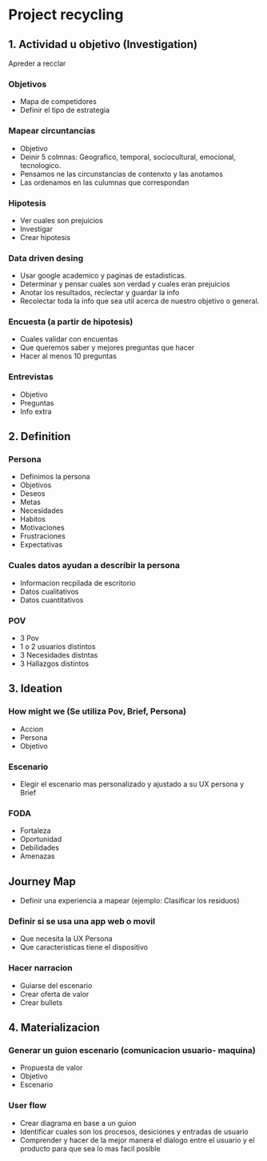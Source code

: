 # Project recycling

## 1. Actividad u objetivo (Investigation)
Apreder a recclar

### Objetivos
- Mapa de competidores
- Definir el tipo de estrategia

### Mapear circuntancias 
- Objetivo
- Deinir 5 colmnas: Geografico, temporal, sociocultural, emocional, tecnologico.
- Pensamos ne las circunstancias de contenxto y las anotamos
- Las ordenamos en las culumnas que correspondan

### Hipotesis
- Ver cuales son prejuicios 
- Investigar
- Crear hipotesis

### Data driven desing
- Usar google academico y paginas de estadisticas.
- Determinar y pensar cuales son verdad y cuales eran prejuicios 
- Anotar los resultados, reclectar y guardar la info 
- Recolectar toda la info que sea util acerca de nuestro objetivo o general.

### Encuesta (a partir de hipotesis)
- Cuales validar con encuentas 
- Que queremos saber y mejores preguntas que hacer
- Hacer al menos 10 preguntas 

### Entrevistas 
- Objetivo 
- Preguntas 
- Info extra

## 2. Definition

### Persona
- Definimos la persona 
- Objetivos 
- Deseos
- Metas 
- Necesidades
- Habitos 
- Motivaciones 
- Frustraciones 
- Expectativas 

### Cuales datos ayudan a describir la persona 
- Informacion recpilada de escritorio 
- Datos cualitativos 
- Datos cuantitativos 

### POV
- 3 Pov 
- 1 o 2 usuarios distintos 
- 3 Necesidades distntas 
- 3 Hallazgos distintos

## 3. Ideation

### How might we (Se utiliza Pov, Brief, Persona)
- Accion 
- Persona 
- Objetivo

### Escenario
- Elegir el escenario mas personalizado y ajustado a su UX persona y Brief

### FODA 
- Fortaleza 
- Oportunidad 
- Debilidades 
- Amenazas

## Journey Map 
- Definir una experiencia a mapear (ejemplo: Clasificar los residuos) 

### Definir si se usa una app web o movil
- Que necesita la UX Persona 
- Que caracteristicas tiene el dispositivo

### Hacer narracion 
- Guiarse del escenario
- Crear oferta de valor
- Crear bullets 

## 4. Materializacion

### Generar un guion escenario (comunicacion usuario- maquina)
- Propuesta de valor 
- Objetivo 
- Escenario

### User flow 
- Crear diagrama en base a un guion 
- Identificar cuales son los procesos, desiciones y entradas de usuario 
- Comprender y hacer de la mejor manera el dialogo entre el usuario y el producto para que sea lo mas facil posible


